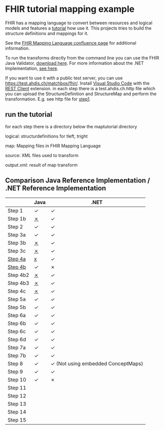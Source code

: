 # FHIR tutorial mapping example
FHIR has a mapping language to convert between resources and logical models and features a [tutorial](http://build.fhir.org/mapping-tutorial.html) how use it. This projects tries to build the structure definitions and mappings for it.

See the [FHIR Mapping Language confluence page](https://confluence.hl7.org/display/FHIR/Using+the+FHIR+Mapping+Language) for additional information. 

To run the transforms directly from the command line you can use the FHIR Java Validator, [download here](https://github.com/hapifhir/org.hl7.fhir.core/releases/latest/download/validator_cli.jar).
For more information about the .NET Implementation, [see here](https://docs.fire.ly/mappingengine/index.html).

If you want to use it with a public test server, you can use https://test.ahdis.ch/matchbox/fhir/. Install [Visual Studio Code](https://code.visualstudio.com/) with the [REST Client](https://marketplace.visualstudio.com/items?itemName=humao.rest-client) extension. in each step there is a test.ahdis.ch.http file which you can upload the StructureDefinition and StructureMap and perform the transformation. E.g. see http file for [step1](https://github.com/ahdis/fhir-mapping-tutorial/blob/master/maptutorial/step1/test.ahdis.ch.http).

## run the tutorial
for each step there is a directory below the maptutorial directory

logical: structurdefinitions for tleft, tright

map: Mapping files in FHIR Mapping Language

source: XML files used to transform

output.xml: result of map transform

## Comparison Java Reference Implementation / .NET Reference Implementation

|          | Java | .NET |
|----------|------|------|
| Step 1   |  ✓   |   ✓  |
| Step 1b  |  [✗](https://github.com/ahdis/fhir-mapping-tutorial/issues/20)   |   ✓  |
| Step 2   |  ✓   |   ✓  |
| Step 3a  |  ✓   |   ✓  |
| Step 3b  |  [✗](https://github.com/ahdis/fhir-mapping-tutorial/issues/21)  |   ✓  |
| Step 3c  |  [✗](https://github.com/ahdis/fhir-mapping-tutorial/issues/21)  |   ✓  |
| [Step 4a](https://jira.hl7.org/browse/FHIR-27140)  |  [x](https://github.com/ahdis/fhir-mapping-tutorial/issues/22)  |   ✓  | 
| [Step 4b](https://jira.hl7.org/browse/FHIR-28465)  |  ✓  |   ✗  |
| Step 4b2 |  [✗](https://github.com/ahdis/fhir-mapping-tutorial/issues/21)  |   ✓  |
| Step 4b3 |  [✗](https://github.com/ahdis/fhir-mapping-tutorial/issues/21) |   ✓  |
| Step 4c  |  [✗](https://github.com/ahdis/fhir-mapping-tutorial/issues/21)  |   ✓  |
| Step 5a  |  ✓   |   ✓  |
| Step 5b  |  ✓   |   ✓  |
| Step 6a  |  ✓   |   ✓  |
| Step 6b  |  ✓   |   ✓  |
| Step 6c  |  ✓   |   ✓  |
| Step 6d  |  ✓   |   ✓  |
| Step 7a  |  ✓   |   ✓  |
| Step 7b  |  ✓   |   ✓  |
| Step 8   |  ✓   |   ✓ (Not using embedded ConceptMaps)   |
| Step 9   |  ✓   |   ✓  |
| Step 10  |  ✓   |   ✗  |
| Step 11  |      |      |
| Step 12  |      |      |
| Step 13  |      |      |
| Step 14  |      |      |
| Step 15  |      |      |